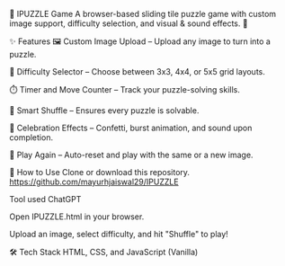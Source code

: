 🧩 IPUZZLE Game
A browser-based sliding tile puzzle game with custom image support, difficulty selection, and visual & sound effects. 🎉

✨ Features
🖼️ Custom Image Upload – Upload any image to turn into a puzzle.

🧠 Difficulty Selector – Choose between 3x3, 4x4, or 5x5 grid layouts.

⏱️ Timer and Move Counter – Track your puzzle-solving skills.

🔀 Smart Shuffle – Ensures every puzzle is solvable.

🎊 Celebration Effects – Confetti, burst animation, and sound upon completion.

🔁 Play Again – Auto-reset and play with the same or a new image.

🚀 How to Use
Clone or download this repository.
https://github.com/mayurhjaiswal29/IPUZZLE

Tool used
ChatGPT

Open IPUZZLE.html in your browser.

Upload an image, select difficulty, and hit "Shuffle" to play!

🛠️ Tech Stack
HTML, CSS, and JavaScript (Vanilla)
